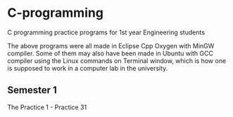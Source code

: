 # C-programming
C programming practice programs for 1st year Engineering students

The above programs were all made in Eclipse Cpp Oxygen with MinGW compiler.
Some of them may also have been made in Ubuntu with GCC compiler using the Linux commands on Terminal window, which is how one is supposed to work in a computer lab in the university.

## Semester 1
The Practice 1 - Practice 31 
